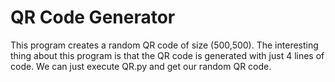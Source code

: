# QR Code Generator
This program creates a random QR code of size (500,500). 
The interesting thing about this program is that the QR code is generated with just 4 lines of code.
We can just execute QR.py and get our random QR code.

